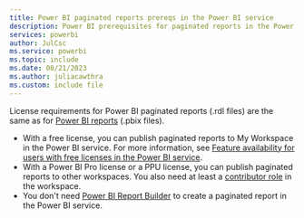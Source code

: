 ```yaml
---
title: Power BI paginated reports prereqs in the Power BI service
description: Power BI prerequisites for paginated reports in the Power BI service
services: powerbi
author: JulCsc
ms.service: powerbi
ms.topic: include
ms.date: 08/21/2023
ms.author: juliacawthra
ms.custom: include file
---
```


License requirements for Power BI paginated reports (.rdl files) are the same as for [Power BI reports](../fundamentals/service-features-license-type.md) (.pbix files).

- With a free license, you can publish paginated reports to My Workspace in the Power BI service. For more information, see [Feature availability for users with free licenses in the Power BI service](../consumer/end-user-features.md#licenses).
- With a Power BI Pro license or a PPU license, you can publish paginated reports to other workspaces. You also need at least a [contributor role](../collaborate-share/service-roles-new-workspaces.md#workspace-roles) in the workspace.
- You don't need [Power BI Report Builder](../paginated-reports/report-builder-power-bi.md) to create a paginated report in the Power BI service.
